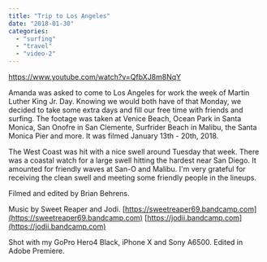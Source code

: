 ```yaml
---
title: "Trip to Los Angeles"
date: "2018-01-30"
categories: 
  - "surfing"
  - "travel"
  - "video-2"
---
```


https://www.youtube.com/watch?v=QfbXJ8m8NqY

Amanda was asked to come to Los Angeles for work the week of Martin Luther King Jr. Day. Knowing we would both have of that Monday, we decided to take some extra days and fill our free time with friends and surfing. The footage was taken at Venice Beach, Ocean Park in Santa Monica, San Onofre in San Clemente, Surfrider Beach in Malibu, the Santa Monica Pier and more. It was filmed January 13th - 20th, 2018.

The West Coast was hit with a nice swell around Tuesday that week. There was a coastal watch for a large swell hitting the hardest near San Diego. It amounted for friendly waves at San-O and Malibu. I'm very grateful for receiving the clean swell and meeting some friendly people in the lineups.

Filmed and edited by Brian Behrens.

Music by Sweet Reaper and Jodi. [https://sweetreaper69.bandcamp.com](https://sweetreaper69.bandcamp.com) [https://jodii.bandcamp.com](https://jodii.bandcamp.com)

Shot with my GoPro Hero4 Black, iPhone X and Sony A6500. Edited in Adobe Premiere.
